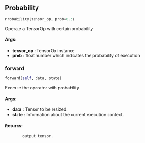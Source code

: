 ## Probability
```python
Probability(tensor_op, prob=0.5)
```
Operate a TensorOp with certain probability

#### Args:

* **tensor_op** :  TensorOp instance
* **prob** :  float number which indicates the probability of execution    

### forward
```python
forward(self, data, state)
```
Execute the operator with probability

#### Args:

* **data** :  Tensor to be resized.
* **state** :  Information about the current execution context.

#### Returns:
            output tensor.        